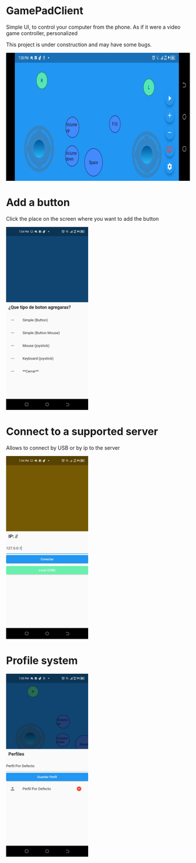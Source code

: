 # GamePadClient

Simple UI, to control your computer from the phone. As if it were a video game controller, personalized


This project is under construction and may have some bugs.


<img src="https://github.com/AndrusGerman/GamePadClient/raw/main/gitresources/preview1.jpg"  height="350" />



# Add a button
Click the place on the screen where you want to add the button 

<img src="https://github.com/AndrusGerman/GamePadClient/raw/main/gitresources/addbuttons.jpg"  height="500" />


# Connect to a supported server
Allows to connect by USB or by ip to the server

<img src="https://github.com/AndrusGerman/GamePadClient/raw/main/gitresources/connectdevice.jpg"  height="500" />

# Profile system

<img src="https://github.com/AndrusGerman/GamePadClient/raw/main/gitresources/profiles.jpg"  height="500" />
